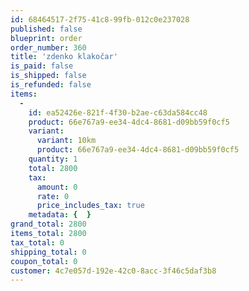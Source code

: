 ```yaml
---
id: 68464517-2f75-41c8-99fb-012c0e237028
published: false
blueprint: order
order_number: 360
title: 'zdenko klakočar'
is_paid: false
is_shipped: false
is_refunded: false
items:
  -
    id: ea52426e-821f-4f30-b2ae-c63da584cc48
    product: 66e767a9-ee34-4dc4-8681-d09bb59f0cf5
    variant:
      variant: 10km
      product: 66e767a9-ee34-4dc4-8681-d09bb59f0cf5
    quantity: 1
    total: 2800
    tax:
      amount: 0
      rate: 0
      price_includes_tax: true
    metadata: {  }
grand_total: 2800
items_total: 2800
tax_total: 0
shipping_total: 0
coupon_total: 0
customer: 4c7e057d-192e-42c0-8acc-3f46c5daf3b8
---
```

